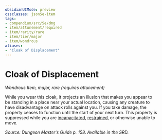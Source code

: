 ```yaml
---
obsidianUIMode: preview
cssclasses: json5e-item
tags:
- compendium/src/5e/dmg
- item/attunement/required
- item/rarity/rare
- item/tier/major
- item/wondrous
aliases: 
- "Cloak of Displacement"
---
```

# Cloak of Displacement
*Wondrous Item, major, rare (requires attunement)*  


While you wear this cloak, it projects an illusion that makes you appear to be standing in a place near your actual location, causing any creature to have disadvantage on attack rolls against you. If you take damage, the property ceases to function until the start of your next turn. This property is suppressed while you are [incapacitated](5E2014官方资源/规则/conditions.md#incapacitated), [restrained](5E2014官方资源/规则/conditions.md#restrained), or otherwise unable to move.

*Source: Dungeon Master's Guide p. 158. Available in the SRD.*